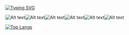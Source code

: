 [![Typing SVG](https://readme-typing-svg.demolab.com?font=Fira+Code&pause=1000&center=true&width=435&lines=Full+Stack+Web+Developer;Assistant+Instructor+)](https://git.io/typing-svg)

![Alt text](<https://img.shields.io/badge/C%20Sharp-239120.svg?style=for-the-badge&logo=C-Sharp&logoColor=white>)![Alt text](<https://img.shields.io/badge/JavaScript-F7DF1E.svg?style=for-the-badge&logo=JavaScript&logoColor=black>)![Alt text](<https://img.shields.io/badge/java-%23ED8B00.svg?style=for-the-badge&logo=java&logoColor=white>)![Alt text](<https://img.shields.io/badge/.NET-512BD4.svg?style=for-the-badge&logo=dotnet&logoColor=white>)![Alt text](<https://img.shields.io/badge/Spring-6DB33F.svg?style=for-the-badge&logo=Spring&logoColor=white>)![Alt text](<https://img.shields.io/badge/LinkedIn-0A66C2.svg?style=for-the-badge&logo=LinkedIn&logoColor=white>)

[![Top Langs](https://github-readme-stats.vercel.app/api/top-langs/?iremcibal=iremcibal&layout=compact)](https://github.com/iremcibal/github-readme-stats)
